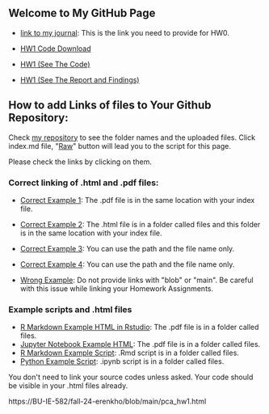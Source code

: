 ## Welcome to My GitHub Page 

* [link to my journal](https://bu-ie-582.github.io/fall-24-erenkho/): This is the link you need to provide for HW0.

* [HW1 Code Download](https://bu-ie-582.github.io/fall-24-erenkho/pca.ipynb)

* [HW1 (See The Code)](https://bu-ie-582.github.io/fall-24-erenkho/pca.html)

* [HW1 (See The Report and Findings)](https://bu-ie-582.github.io/fall-24-erenkho/pca_report_findings.html)



## How to add Links of files to Your Github Repository:

Check [my repository](https://github.com/BU-IE-582/fall-24-abdullahkayacan-boun) to see the folder names and the uploaded files. Click index.md file, "[Raw](https://raw.githubusercontent.com/BU-IE-582/fall-24-abdullahkayacan-boun/main/index.md)" button will lead you to the script for this page. 

Please check the links by clicking on them. 

### Correct linking of .html and .pdf files:


* [Correct Example 1](https://bu-ie-582.github.io/fall-24-abdullahkayacan-boun/IE582_Fall24_Syllabus.pdf): The .pdf file is in the same location with your index file.
* [Correct Example 2](https://bu-ie-582.github.io/fall-24-abdullahkayacan-boun/files/R_Markdown_Example_in_RStudio.html): The .html file is in a folder called files and this folder is in the same location with your index file.

* [Correct Example 3](IE582_Fall24_Syllabus.pdf): You can use the path and the file name only.

* [Correct Example 4](files/How%20to%20export%20your%20work%20as%20an%20HTML%20file.pdf): You can use the path and the file name only.

* [Wrong Example](https://github.com/BU-IE-582/fall-24-abdullahkayacan-boun/blob/main/IE582_Fall24_Syllabus.pdf): Do not provide links with "blob" or "main". Be careful with this issue while linking your Homework Assignments.


### Example scripts and .html files
* [R Markdown Example HTML in Rstudio](files/R_Markdown_Example_in_RStudio.html): The .pdf file is in a folder called files.
* [Jupyter Notebook Example HTML](files/python_example_in_Jupyter_Notebook.html): The .pdf file is in a folder called files.
* [R Markdown Example Script](https://github.com/BU-IE-582/fall-24-abdullahkayacan-boun/blob/main/files/R_Markdown_Example_in_RStudio.Rmd): .Rmd script is in a folder called files.
* [Python Example Script](https://github.com/BU-IE-582/fall-24-abdullahkayacan-boun/blob/main/files/python_example_in_Jupyter_Notebook.ipynb): .ipynb script is in a folder called files.

You don't need to link your source codes unless asked. Your code should be visible in your .html files already. 

https://BU-IE-582/fall-24-erenkho/blob/main/pca_hw1.html


